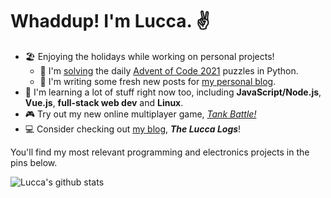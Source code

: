 # Whaddup! I'm Lucca. ✌️


<!-- - 😴 Currently taking a break from coding. -->
<!-- - 🏫 Studying for college entrance exams!  -->
<!-- - 🔭 I’m currently working on **[configs](https://github.com/ChromeUniverse/.dotfiles) for my personal Linux desktop**. -->
<!-- - 🔭 I’m currently working on **[my personal website](https://github.com/ChromeUniverse/Personal-website)** and **CI/CD for [RedstoneBot](https://github.com/ChromeUniverse/RedstoneBot/)**. -->
<!-- - 🎮 I'm working on **[_Tank Battle!_](https://github.com/ChromeUniverse/Tank-Battle)**, an online multiplayer combat game. -->

  
<!--   - 🎮 I'm working on [Tiny SMB](https://github.com/ChromeUniverse/tiny-smb), a remake of _Super Mario Bros._ for the [TIC-80](https://tic80.com/) fantasy console. -->

- 🏖 Enjoying the holidays while working on personal projects!
  - 🎄 I'm [solving](https://github.com/ChromeUniverse/Advent-of-Code-2021) the daily [Advent of Code 2021](https://adventofcode.com/) puzzles in Python. 
  - 📝 I'm writing some fresh new posts for [my personal blog](https://github.com/ChromeUniverse/Personal-website).
- 🌱 I'm learning a lot of stuff right now too, including **JavaScript/Node.js**, **Vue.js**, **full-stack web dev** and **Linux**.
- 🎮 Try out my new online multiplayer game, [_Tank Battle!_](http://18.229.196.24:4000/)
- 💻 Consider checking out [my blog](http://34.200.98.64/), **_The Lucca Logs_**! 

<!-- - 💻 Consider checking out [my blog](http://34.200.98.64/), **_The Lucca Logs_**! I've put a lot of effort into [making it.](http://34.200.98.64/making-the-website) -->
<!-- - 📫 Reach out to me on Discord! Send a friend request to _Lucca hash two seven four four_. -->

You'll find my most relevant programming and electronics projects in the pins below. 

![Lucca's github stats](https://github-readme-stats.vercel.app/api?username=ChromeUniverse&theme=dark&show_icons=true) 


<!--

**CI/CD with GitHub Actions**

**ChromeUniverse/ChromeUniverse** is a ✨ _special_ ✨ repository because its `README.md` (this file) appears on your GitHub profile.
[![willianrod's wakatime stats](https://github-readme-stats.vercel.app/api/wakatime?username=ChromeUniverse&theme=dark&show_icons=true)](https://github.com/anuraghazra/github-readme-stats)

![Top Langs](https://github-readme-stats.vercel.app/api/top-langs/?username=ChromeUniverse)](https://github.com/anuraghazra/github-readme-stats)

Here are some ideas to get you started:

- 🔭 I’m currently working on ...
- 🌱 I’m currently learning ...
- 👯 I’m looking to collaborate on ...
- 🤔 I’m looking for help with ...
- 💬 Ask me about ...
- 📫 How to reach me: ...
- 😄 Pronouns: ...
- ⚡ Fun fact: ...

-->
